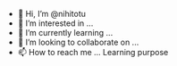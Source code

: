 - 👋 Hi, I’m @nihitotu
- 👀 I’m interested in ...
- 🌱 I’m currently learning ...
- 💞️ I’m looking to collaborate on ...
- 📫 How to reach me ...
Learning purpose
<!---
nihitotu/nihitotu is a ✨ special ✨ repository because its `README.md` (this file) appears on your GitHub profile.
You can click the Preview link to take a look at your changes.
--->
